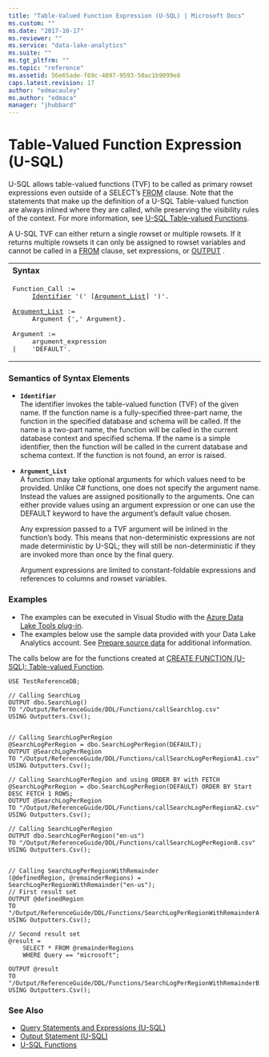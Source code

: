 ```yaml
---
title: "Table-Valued Function Expression (U-SQL) | Microsoft Docs"
ms.custom: ""
ms.date: "2017-10-17"
ms.reviewer: ""
ms.service: "data-lake-analytics"
ms.suite: ""
ms.tgt_pltfrm: ""
ms.topic: "reference"
ms.assetid: 56e65ade-f69c-4897-9593-50ac1b9099e8
caps.latest.revision: 17
author: "edmacauley"
ms.author: "edmaca"
manager: "jhubbard"
---
```

# Table-Valued Function Expression (U-SQL)
U-SQL allows table-valued functions (TVF) to be called as primary rowset expressions even outside of a SELECT’s [FROM](from-clause-u-sql.md) clause. Note that the statements that make up the definition of a U-SQL Table-valued function are always inlined where they are called, while preserving the visibility rules of the context.  For more information, see [U-SQL Table-valued Functions](u-sql-table-valued-functions.md).  
  
A U-SQL TVF can either return a single rowset or multiple rowsets. If it returns multiple rowsets it can only be assigned to rowset variables and cannot be called in a [FROM](from-clause-u-sql.md) clause, set expressions, or [OUTPUT](output-statement-u-sql.md) .  
  
<table><th align="left">Syntax</th><tr><td><pre>
Function_Call :=                                                                                         
     <a href="#Ident">Identifier</a> '(' [<a href="#arg_lst">Argument_List</a>] ')'.<br />
<a href="#arg_lst">Argument_List</a> :=
     Argument {',' Argument}.<br />
Argument :=
     argument_expression  
|    'DEFAULT'.
</pre></td></tr></table>
  
### Semantics of Syntax Elements  
- <a name="Ident"></a>**`Identifier`**   
The identifier invokes the table-valued function (TVF) of the given name. If the function name is a fully-specified three-part name, the function in the specified database and schema will be called. If the name is a two-part name, the function will be called in the current database context and specified schema. If the name is a simple identifier, then the function will be called in the current database and schema context. If the function is not found, an error is raised.  
  
- <a name="arg_lst"></a>**`Argument_List`**   
  A function may take optional arguments for which values need to be provided. Unlike C# functions, one does not specify the argument name. Instead the values are assigned positionally to the arguments. One can either provide values using an argument expression or one can use the DEFAULT keyword to have the argument’s default value chosen.  
  
  Any expression passed to a TVF argument will be inlined in the function’s body. This means that non-deterministic expressions are not made deterministic by U-SQL; they will still be non-deterministic if they are invoked more than once by the final query.  
  
  Argument expressions are limited to constant-foldable expressions  and references to columns and rowset variables.  
  
### Examples   
- The examples can be executed in Visual Studio with the [Azure Data Lake Tools plug-in](https://www.microsoft.com/download/details.aspx?id=49504).  
- The examples below use the sample data provided with your Data Lake Analytics account. See [Prepare source data](https://docs.microsoft.com/azure/data-lake-analytics/data-lake-analytics-get-started-portal#prepare-source-data) for additional information.

The calls below are for the functions created at [CREATE FUNCTION (U-SQL): Table-valued Function](create-function-u-sql-table-valued-function.md).
```
USE TestReferenceDB;

// Calling SearchLog
OUTPUT dbo.SearchLog()  
TO "/Output/ReferenceGuide/DDL/Functions/callSearchlog.csv"
USING Outputters.Csv();  


// Calling SearchLogPerRegion
@SearchLogPerRegion = dbo.SearchLogPerRegion(DEFAULT);  
OUTPUT @SearchLogPerRegion  
TO "/Output/ReferenceGuide/DDL/Functions/callSearchLogPerRegionA1.csv"
USING Outputters.Csv();  

// Calling SearchLogPerRegion and using ORDER BY with FETCH
@SearchLogPerRegion = dbo.SearchLogPerRegion(DEFAULT) ORDER BY Start DESC FETCH 1 ROWS;  
OUTPUT @SearchLogPerRegion  
TO "/Output/ReferenceGuide/DDL/Functions/callSearchLogPerRegionA2.csv"
USING Outputters.Csv();  

// Calling SearchLogPerRegion
OUTPUT dbo.SearchLogPerRegion("en-us")  
TO "/Output/ReferenceGuide/DDL/Functions/callSearchLogPerRegionB.csv"
USING Outputters.Csv();  


// Calling SearchLogPerRegionWithRemainder
(@definedRegion, @remainderRegions) = SearchLogPerRegionWithRemainder("en-us");
// First result set
OUTPUT @definedRegion
TO "/Output/ReferenceGuide/DDL/Functions/SearchLogPerRegionWithRemainderA.csv"
USING Outputters.Csv();  

// Second result set
@result = 
    SELECT * FROM @remainderRegions
    WHERE Query == "microsoft";
    
OUTPUT @result
TO "/Output/ReferenceGuide/DDL/Functions/SearchLogPerRegionWithRemainderB.csv"
USING Outputters.Csv();  
```
  
### See Also 
* [Query Statements and Expressions (U-SQL)](query-statements-and-expressions-u-sql.md)   
* [Output Statement (U-SQL)](output-statement-u-sql.md) 
* [U-SQL Functions](u-sql-functions.md) 


